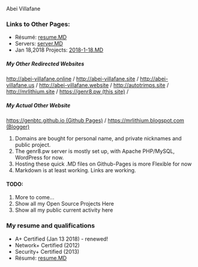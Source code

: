 Abei Villafane
### Links to Other Pages:
- Résumé: [resume.MD](resume.MD)
- Servers: [server.MD](server.MD)
- Jan 18,2018 Projects: [2018-1-18.MD](2018-1-18.MD)

<h5>My Other Redirected Websites</h5>
<a href="http://abei-villafane.online">http://abei-villafane.online</a> /
<a href="http://abei-villafane.site">http://abei-villafane.site</a> /
<a href="http://abei-villafane.us">http://abei-villafane.us</a> /
<a href="http://abei-villafane.website">http://abei-villafane.website</a> /
<a href="http://autotrimps.site">http://autotrimps.site</a> /
<a href="http://mrlithium.site">http://mrlithium.site</a> /
<a href="https://genr8.pw">https://genr8.pw (this site)</a> /
<h5>My Actual Other Website</h5>
<a href="https://genbtc.github.io">https://genbtc.github.io (Github Pages)</a> /
<a href="https://mrlithium.blogspot.com">https://mrlithium.blogspot.com (Blogger)</a>

1. Domains are bought for personal name, and private nicknames and public project.
1. The genr8.pw server is mostly set up, with Apache PHP/MySQL, WordPress for now.
1. Hosting these quick .MD files on Github-Pages is more Flexible for now
1. Markdown is at least working. Links are working.

#### TODO:

1. More to come...
1. Show all my Open Source Projects Here
1. Show all my public current activity here

### My resume and qualifications
- A+ Certified (Jan 13 2018) - renewed!
- Network+ Certified (2012)
- Security+ Certified (2013)
- Résumé: [resume.MD](resume.MD)
